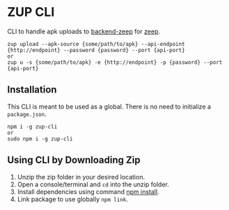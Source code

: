 # ZUP CLI
  CLI to handle apk uploads to [backend-zeep](https://github.com/jczasgit/backend-zeep.git) for [zeep](https://github.com/jczasgit/zeep.git).
  ```
  zup upload --apk-source {some/path/to/apk} --api-endpoint {http://endpoint} --password {password} --port {api-port}
  or
  zup u -s {some/path/to/apk} -e {http://endpoint} -p {password} --port {api-port}
  ```
  
  ## Installation
  This CLI is meant to be used as a global.
  There is no need to initialize a `package.json`.
  ```
  npm i -g zup-cli
  or
  sudo npm i -g zup-cli
  ```

  ## Using CLI by Downloading Zip
  1) Unzip the zip folder in your desired location.
  2) Open a console/terminal and `cd` into the unzip folder.
  3) Install dependencies using command [npm install](https://docs.npmjs.com/cli/v7/commands/npm-install).
  4) Link package to use globally `npm link`.
